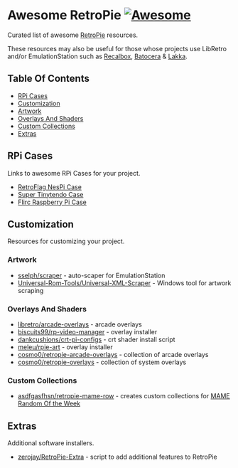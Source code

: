 # Awesome RetroPie [![Awesome](https://awesome.re/badge.svg)](https://awesome.re)
Curated list of awesome [RetroPie](https://retropie.org.uk/) resources.

These resources may also be useful for those whose projects use LibRetro and/or EmulationStation such as [Recalbox](https://www.recalbox.com/),  [Batocera](https://batocera-linux.xorhub.com/) & [Lakka](https://lakka.tv/).

## Table Of Contents
- [RPi Cases](#rpi-cases)
- [Customization](#customization)
 - [Artwork](#artwork)
 - [Overlays And Shaders](#overlays-and-shaders)
 - [Custom Collections](#custom-collections)
- [Extras](#extras)

## RPi Cases
Links to awesome RPi Cases for your project.
- [RetroFlag NesPi Case](http://retroflag.com/)
- [Super Tinytendo Case](https://collectorcraft.com/products/super-tinytendo-rpi3)
- [Flirc Raspberry Pi Case](https://flirc.tv/more/raspberry-pi-case-gen2)

## Customization
Resources for customizing your project.

### Artwork
- [sselph/scraper](https://github.com/sselph/scraper) - auto-scaper for EmulationStation
- [Universal-Rom-Tools/Universal-XML-Scraper](https://github.com/Universal-Rom-Tools/Universal-XML-Scraper/releases) - Windows tool for artwork scraping

### Overlays And Shaders
- [libretro/arcade-overlays](https://github.com/libretro/arcade-overlays) - arcade overlays
- [biscuits99/rp-video-manager](https://github.com/biscuits99/rp-video-manager) - overlay installer
- [dankcushions/crt-pi-configs](https://github.com/dankcushions/crt-pi-configs) - crt shader install script
- [meleu/rpie-art](https://github.com/meleu/rpie-art) - overlay installer
- [cosmo0/retropie-arcade-overlays](https://github.com/cosmo0/retropie-arcade-overlays) - collection of arcade overlays
- [cosmo0/retropie-overlays](https://github.com/cosmo0/retropie-overlays) - collection of system overlays

### Custom Collections
- [asdfgasfhsn/retropie-mame-row](https://github.com/asdfgasfhsn/retropie-mame-row) - creates custom collections for [MAME Random Of the Week](https://retropie.org.uk/forum/category/16/mame-random-of-the-week)

## Extras
Additional software installers.
- [zerojay/RetroPie-Extra](https://github.com/zerojay/RetroPie-Extra) - script to add additional features to RetroPie
